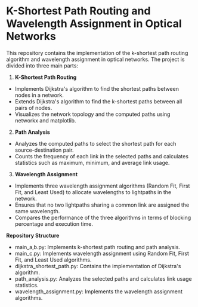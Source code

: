 # K-Shortest Path Routing and Wavelength Assignment in Optical Networks

This repository contains the implementation of the k-shortest path routing algorithm and wavelength assignment in optical networks. The project is divided into three main parts:

1. **K-Shortest Path Routing**
* Implements Dijkstra's algorithm to find the shortest paths between nodes in a network.
* Extends Dijkstra's algorithm to find the k-shortest paths between all pairs of nodes.
*  Visualizes the network topology and the computed paths using networkx and matplotlib.

2. **Path Analysis**
* Analyzes the computed paths to select the shortest path for each source-destination pair.
* Counts the frequency of each link in the selected paths and calculates statistics such as maximum, minimum, and average link usage.

3. **Wavelength Assignment**
* Implements three wavelength assignment algorithms (Random Fit, First Fit, and Least Used) to allocate wavelengths to lightpaths in the network.
* Ensures that no two lightpaths sharing a common link are assigned the same wavelength.
* Compares the performance of the three algorithms in terms of blocking percentage and execution time.

**Repository Structure**
* main_a,b.py: Implements k-shortest path routing and path analysis.
* main_c.py: Implements wavelength assignment using Random Fit, First Fit, and Least Used algorithms.
* dijkstra_shortest_path.py: Contains the implementation of Dijkstra's algorithm.
* path_analysis.py: Analyzes the selected paths and calculates link usage statistics.
* wavelength_assignment.py: Implements the wavelength assignment algorithms.
